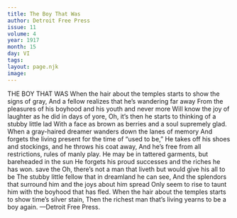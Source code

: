 ```yaml
---
title: The Boy That Was
author: Detroit Free Press
issue: 11
volume: 4
year: 1917
month: 15
day: VI
tags:
layout: page.njk
image:
---
```

THE BOY THAT WAS    When the hair about the temples starts to show the signs of gray,    And a fellow realizes that he’s wandering far away    From the pleasures of his boyhood and his youth and never more    Will know the joy of laughter as he did in days of yore,    Oh, it’s then he starts to thinking of a stubby little lad    With a face as brown as berries and a soul supremely glad.    When a gray-haired dreamer wanders down the lanes of memory    And forgets the living present for the time of “used to be,”    He takes off his shoes and stockings, and he throws his coat away,    And he’s free from all restrictions, rules of manly play.    He may be in tattered garments, but bareheaded in the sun    He forgets his proud successes and the riches he has won. save the    Oh, there’s not a man that liveth but would give his all to be    The stubby little fellow that in dreamland he can see,    And the splendors that surround him and the joys about him spread    Only seem to rise to taunt him with the boyhood that has fled.    When the hair about the temples starts to show time’s silver stain,    Then the richest man that’s living yearns to be a boy again.    —Detroit Free Press. 
